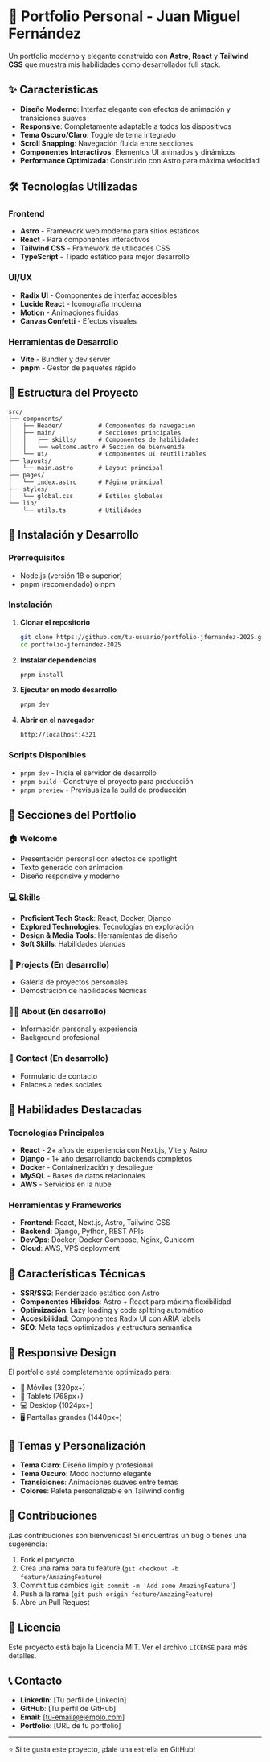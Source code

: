 # 🚀 Portfolio Personal - Juan Miguel Fernández

Un portfolio moderno y elegante construido con **Astro**, **React** y **Tailwind CSS** que muestra mis habilidades como desarrollador full stack.

## ✨ Características

- **Diseño Moderno**: Interfaz elegante con efectos de animación y transiciones suaves
- **Responsive**: Completamente adaptable a todos los dispositivos
- **Tema Oscuro/Claro**: Toggle de tema integrado
- **Scroll Snapping**: Navegación fluida entre secciones
- **Componentes Interactivos**: Elementos UI animados y dinámicos
- **Performance Optimizada**: Construido con Astro para máxima velocidad

## 🛠️ Tecnologías Utilizadas

### Frontend
- **Astro** - Framework web moderno para sitios estáticos
- **React** - Para componentes interactivos
- **Tailwind CSS** - Framework de utilidades CSS
- **TypeScript** - Tipado estático para mejor desarrollo

### UI/UX
- **Radix UI** - Componentes de interfaz accesibles
- **Lucide React** - Iconografía moderna
- **Motion** - Animaciones fluidas
- **Canvas Confetti** - Efectos visuales

### Herramientas de Desarrollo
- **Vite** - Bundler y dev server
- **pnpm** - Gestor de paquetes rápido

## 📁 Estructura del Proyecto

```
src/
├── components/
│   ├── Header/          # Componentes de navegación
│   ├── main/            # Secciones principales
│   │   ├── skills/      # Componentes de habilidades
│   │   └── welcome.astro # Sección de bienvenida
│   └── ui/              # Componentes UI reutilizables
├── layouts/
│   └── main.astro       # Layout principal
├── pages/
│   └── index.astro      # Página principal
├── styles/
│   └── global.css       # Estilos globales
└── lib/
    └── utils.ts         # Utilidades
```

## 🚀 Instalación y Desarrollo

### Prerrequisitos
- Node.js (versión 18 o superior)
- pnpm (recomendado) o npm

### Instalación

1. **Clonar el repositorio**
   ```bash
   git clone https://github.com/tu-usuario/portfolio-jfernandez-2025.git
   cd portfolio-jfernandez-2025
   ```

2. **Instalar dependencias**
   ```bash
   pnpm install
   ```

3. **Ejecutar en modo desarrollo**
   ```bash
   pnpm dev
   ```

4. **Abrir en el navegador**
   ```
   http://localhost:4321
   ```

### Scripts Disponibles

- `pnpm dev` - Inicia el servidor de desarrollo
- `pnpm build` - Construye el proyecto para producción
- `pnpm preview` - Previsualiza la build de producción

## 🎨 Secciones del Portfolio

### 🏠 Welcome
- Presentación personal con efectos de spotlight
- Texto generado con animación
- Diseño responsive y moderno

### 💻 Skills
- **Proficient Tech Stack**: React, Docker, Django
- **Explored Technologies**: Tecnologías en exploración
- **Design & Media Tools**: Herramientas de diseño
- **Soft Skills**: Habilidades blandas

### 📂 Projects (En desarrollo)
- Galería de proyectos personales
- Demostración de habilidades técnicas

### 👨‍💻 About (En desarrollo)
- Información personal y experiencia
- Background profesional

### 📧 Contact (En desarrollo)
- Formulario de contacto
- Enlaces a redes sociales

## 🎯 Habilidades Destacadas

### Tecnologías Principales
- **React** - 2+ años de experiencia con Next.js, Vite y Astro
- **Django** - 1+ año desarrollando backends completos
- **Docker** - Containerización y despliegue
- **MySQL** - Bases de datos relacionales
- **AWS** - Servicios en la nube

### Herramientas y Frameworks
- **Frontend**: React, Next.js, Astro, Tailwind CSS
- **Backend**: Django, Python, REST APIs
- **DevOps**: Docker, Docker Compose, Nginx, Gunicorn
- **Cloud**: AWS, VPS deployment

## 🌟 Características Técnicas

- **SSR/SSG**: Renderizado estático con Astro
- **Componentes Híbridos**: Astro + React para máxima flexibilidad
- **Optimización**: Lazy loading y code splitting automático
- **Accesibilidad**: Componentes Radix UI con ARIA labels
- **SEO**: Meta tags optimizados y estructura semántica

## 📱 Responsive Design

El portfolio está completamente optimizado para:
- 📱 Móviles (320px+)
- 📱 Tablets (768px+)
- 💻 Desktop (1024px+)
- 🖥️ Pantallas grandes (1440px+)

## 🎨 Temas y Personalización

- **Tema Claro**: Diseño limpio y profesional
- **Tema Oscuro**: Modo nocturno elegante
- **Transiciones**: Animaciones suaves entre temas
- **Colores**: Paleta personalizable en Tailwind config

## 🤝 Contribuciones

¡Las contribuciones son bienvenidas! Si encuentras un bug o tienes una sugerencia:

1. Fork el proyecto
2. Crea una rama para tu feature (`git checkout -b feature/AmazingFeature`)
3. Commit tus cambios (`git commit -m 'Add some AmazingFeature'`)
4. Push a la rama (`git push origin feature/AmazingFeature`)
5. Abre un Pull Request

## 📄 Licencia

Este proyecto está bajo la Licencia MIT. Ver el archivo `LICENSE` para más detalles.

## 📞 Contacto

- **LinkedIn**: [Tu perfil de LinkedIn]
- **GitHub**: [Tu perfil de GitHub]
- **Email**: [tu-email@ejemplo.com]
- **Portfolio**: [URL de tu portfolio]

---

⭐ Si te gusta este proyecto, ¡dale una estrella en GitHub!
